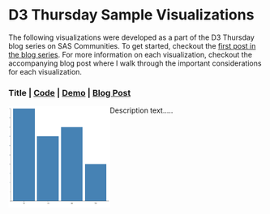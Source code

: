 # D3 Thursday Sample Visualizations

The following visualizations were developed as a part of the D3 Thursday blog series on SAS Communities. To get started, checkout the [first post in the blog series](https://communities.sas.com/t5/SAS-Communities-Library/Customize-data-visualizations-in-SAS-Visual-Analytics-with/ta-p/467770). For more information on each visualization, checkout the accompanying blog post where I walk through the important considerations for each visualization.

### Title | [Code]() | [Demo]() | [Blog Post]()

<img align="left" width="200" height="200" src="./images/2.PNG">
Description text.....
